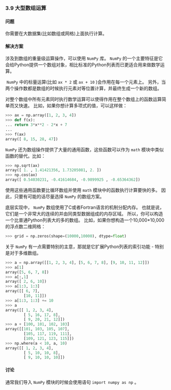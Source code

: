 ### 3.9 大型数组运算

#### 问题

你需要在大数据集(比如数组或网格)上面执行计算。

#### 解决方案

涉及到数组的重量级运算操作，可以使用 `NumPy` 库。 `NumPy` 的一个主要特征是它会给Python提供一个数组对象，相比标准的Python列表而已更适合用来做数学运算。

 `NumPy` 中的标量运算(比如 `ax * 2` 或 `ax + 10` )会作用在每一个元素上。 另外，当两个操作数都是数组的时候执行元素对等位置计算，并最终生成一个新的数组。

对整个数组中所有元素同时执行数学运算可以使得作用在整个数组上的函数运算简单而又快速。 比如，如果你想计算多项式的值，可以这样做：

```python
>>> ax = np.array([1, 2, 3, 4])
>>> def f(x):
... return 3*x**2 - 2*x + 7
...
>>> f(ax)
array([ 8, 15, 28, 47])
```

`NumPy` 还为数组操作提供了大量的通用函数，这些函数可以作为 `math` 模块中类似函数的替代。比如：

```python
>>> np.sqrt(ax)
array([ 1. , 1.41421356, 1.73205081, 2. ])
>>> np.cos(ax)
array([ 0.54030231, -0.41614684, -0.9899925 , -0.65364362])
```

使用这些通用函数要比循环数组并使用 `math` 模块中的函数执行计算要快的多。 因此，只要有可能的话尽量选择 `NumPy` 的数组方案。

底层实现中， `NumPy` 数组使用了C或者Fortran语言的机制分配内存。 也就是说，它们是一个非常大的连续的并由同类型数据组成的内存区域。 所以，你可以构造一个比普通Python列表大的多的数组。 比如，如果你想构造一个10,000*10,000的浮点数二维网格：

```python
>>> grid = np.zeros(shape=(10000,10000), dtype=float)
```

关于 `NumPy` 有一点需要特别的主意，那就是它扩展Python列表的索引功能 - 特别是对于多维数组。

```python
>>> a = np.array([[1, 2, 3, 4], [5, 6, 7, 8], [9, 10, 11, 12]])
>>> a[1]
array([5, 6, 7, 8])
>>> a[:,1]
array([ 2, 6, 10])
>>> a[1:3, 1:3]
array([[ 6, 7],
        [10, 11]])
>>> a[1:3, 1:3] += 10
>>> a
array([[ 1, 2, 3, 4],
        [ 5, 16, 17, 8],
        [ 9, 20, 21, 12]])
>>> a + [100, 101, 102, 103]
array([[101, 103, 105, 107],
        [105, 117, 119, 111],
        [109, 121, 123, 115]])
>>> np.where(a < 10, a, 10)
array([[ 1, 2, 3, 4],
        [ 5, 10, 10, 8],
        [ 9, 10, 10, 10]])
```

#### 讨论

通常我们导入 `NumPy` 模块的时候会使用语句 `import numpy as np` 。 
